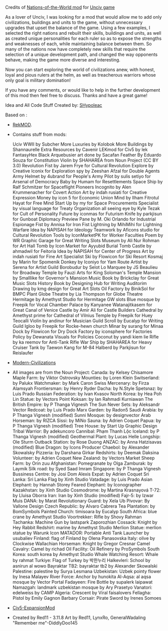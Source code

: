 Credits of [Nations-of-the-World mod](https://github.com/SHypoleac/Nations-of-the-World) 
for [Unciv game](https://github.com/yairm210/Unciv) 

As a lover of Unciv, I was looking for a mod that would allow me to add only civilizations, buildings and units to the game, without unnecessary upgrades that upset the balance of the game.
Using a few examples, I selected the right nations and rebuilt their skills, buildings and units, as well as created unique personalities for each ruler so as to expose the strengths and weaknesses of each, while maintaining balance between them.
So many of the nations now have completely new skills that require the selection of a unique development path, and changed the way opponents behave, making the game more diverse and interesting.

Now you can start exploring the world of civilizations anew, with honest, loyal and pious rulers at the helm, as well as treacherous warriors whose only goal is military domination!

If you have any comments, or would like to help in the further development of this mod then feel free to discuss. Thanks and have a great game!

Idea and All Code Stuff Created by: 
[SHypoleac](https://github.com/SHypoleac)


Based on :
- [RekMOD]( https://github.com/ravignir/RekMOD ).
- Contains stuff from mods:

    Uciv WWII by Subcher
    More Luxuries by Kolobok
    More Buildings by Shannaurelle
    Extra Resources by Cavenir
    LEKmod for Civ5 by lek
    FantasyHex Black Arquebusier art done by Sacafan
    Feather By Eduardo Souza for Constitution
    Violin by SHAHAREA from Noun Project (CC BY 3.0)
    Revolution Fist by Jarem Frye for Cultural Revolution
    Explore by Creative Iconix for Exploration
    spy by Zeeshan Afzal for Double Agents
    Army Helmet by 4ubrand for People's Army
    Pilot by sulis setiyo for Arsenal of Democracy
    Baby by Humam for Resettlements
    Space Ship by Ralf Schmitzer for Spaceflight Pioneers
    Incognito by Alen Krummenacher for Covert Action
    Art by indah rusiati for Creative Expression
    Money by icon 5 for Economic Union
    Mind by Ilham Fitrotul Hayat for Free Mind
    Start Up by my for Space Procurements
    Specialist by visual language for Treaty Organization
    all seeing eye by Kyle Tezak for Cult of Personality
    Future by iconmas for Futurism
    Knife by parkjisun for Gunboat Diplomacy
    Preview Pane by M. Oki Orlando for Industrial Espionage
    Fist by Annisa for Iron Fist
    Lightning by MihiMihi for Lightning Warfare
    Idea by NAPISAH for Ideology
    Teamwork by Aficons studio for Cultural Revolution
    Tools by IconMarketPK for Worker Faculties
    Poem by WR Graphic Garage for Great Writing Slots
    Museum by Ali Nur Rohman for Art Hall
    Tomb by Icon Market for Ayyubid Burial Tomb
    Castle by ahmadwil for Feitoria
    Idea by NAPISAH for Center of Progress
    Art by indah rusiati for Fine Art Specialist
    Ski by Flowicon for Ski Resort
    Kosmaj by Marin for Spomenik
    Donkey by Iconiyo for Yam Route
    Artist by Serena for Artist Guild
    Borobudur by Selot Lo
    Marquee by JS Beaulieu for Broadway
    Temple by Fauzi Arts for King Soloman's Temple
    Mansion by Smalllike for Governor's Mansion
    Music Book by Brickclay for Great Music Slots
    History Book by Designing Hub for Writing Auditorim
    Drawing by kmg design for Great Art Slots
    Oil Factory by BinikSol for BMPC Plant
    Globe Theatre by Lia Thompson for Globe Theatre
    Hermitage by Amethyst Studio for Hermitage GW slots
    Blue mosque by Freepik for Vocal Chamber
    Palace by Kanyanee Watanajitkasem for Great Canal of Venice
    Castle by Amir Ali for Castle Builders
    Cathedral by Amethyst prime for Cathedral of Vilnius
    Temple by Freepik for Huey Teocalli
    Violin by andinur for Musician Guild
    Scroll by Eucalyp for Writing Guild
    Igloo by Freepik for Rocke-hewn church
    Minar by surang for Minaa
    Dock by Flowicon for Dry Dock
    Factory by iconsphere for Factories
    Policy by Dewanata Visuals for Policies
    Coconut by yandi kiem lie
    Rifle by ka reemov for Anti-Tank Rifle
    War Ship by SHAHAREA for Heavy Cruiser
    Tank by Taewon Kang for M-84
    Halberd by Parkjisun for Reislaufer

- [Modern-Civilizations](https://github.com/EmperorPinguin/Modern-Civilizations)
- All images are from the Noun Project:
Canada: by Kelsey Chisamore
Maple Farm: by Viktor Ostrovsky
Mounties: by Loren Klein
Switserland: by Palukx
Watchmaker: by Mark Caron
Swiss Mercenary: by Firza Alamsyah
Frontiersman: by Henry Ryder
Dacha: by N.Style
Spetsnaz: by Luis Prado 
Russian Federation: by Ivan Kvasov
North Korea: by Hea Poh Lin
Statue: by Vectors Point
Koksan: by Ian Rahmadi Kurniawan
The British Empire: by P Thanga Vignesh
The Sun Never Sets: by Aleksandr Vector
Redcoat: by Luis Prado
Marx Garden: by Radon5
Saudi Arabia: by P Thanga Vignesh (modified)
Sunni Mosque: by designvector
Arab Horseman: by RIZCA
Sissi: by MiNo
Sauna: by Adrien Coquet
Papua: by P Thanga Vignesh (modified)
Tree House: by Start Up Graphic Design
Tribal Warrior: By adekuncoro
Cannibal: Phạm Thanh Lộc
Iceland: by P Thanga Vignesh (modified)
Geothermal Plant: by Lucas Helle
Longship: Ole Sturm
Outback Station: by Rose Duong
ANZAC: by Anna Hatzisavas (modified)
Blue Dragon: by Icons Producer
Chaebol: by Alexander Skowalsky
Pizzeria: by Darshana Girkar
Redshirts: by Deemak Daksina
Volunteer: by Adrien Coquet
New Zealand: by Vectors Market
Sheep Farm: by Orin zuu
Afghanistan: Pomegranate by Olga
Zamburak: by Laymik
Silk road: by Syed Saad Imram
Singapore: by P Thanga Vignesh
Bussiness Centre: by Josi Dom Alexis
Expat: by Adrien Coquet
Sri Lanka: Sri Lanka Flag by Xinh Studio
Vatadage: by Luis Prado
Asian Elephant: by Hannah Storey
Feared Elephant: by Iconographer
Kazakhstan: by Xinh Studio
Cosmodrome: by Martina Krasnayová
T-72: by Lluisa Oborra
Iran: Iran by Xinh Studio (modified)
Fajr-5: by Izwar Muis
DANA: by Marat
Revolutionary Guard: by Xela Ub
Pivovar: By Vallone Design
Czech Republic: by Alvaro Cabrera
Tea Plantation: by BomSymbols
Painted Church: timisoara by Eucalyp
South Africa: blue crane by Amethyst Studio
Voortrekker: Rifle by Shovy Rahman
Tachanka: Machine Gun by lastspark
Zaporozhian Cossack: Knight by Hey Rabbit
Redshirt: marine by Amethyst Studio
Merlion Statue: merlion statue by Warunk Icon
MATADOR: Portable Anti Tank Launcher by usubaliev
Finland: flag of Finland by Olena Panasovska
Italy: olive by Clockwise
Wallachian Horseman: Knight by Gregor Cresnar
Camel Cavalry: Camel by richad
Oil Facility: Oil Refinery by ProSymbols
South Korea: south korea by Amethyst Studio
Whale Watching Resort: Whale by rahmat
Turkiye: Flag of Turkey by 박한누리
Halkevleri: School by asnirun al wowo
Bayraktar TB2: bayraktar tb2 by Alexander Skowalski
Palestine: palestine by Surya Lesmana
Uzbekistan: Uzbek pointy flower by Inesa Malayev
River Force: Anchor by hunokita
Al-Aqsa: al aqsa mosque by Vector Portal
Fadayeen: Fire Bottle by supalerk laipawat
Namazgah: landmark uzbekistan mosque by Ary Prasetyo
Vanatori: edelweiss by CAMP
Algeria: Crescent by Viral faisalovers
Fellagha: Pistol by Emily Gagnon
Barbary Corsair: Pirate Sword by Irenes Somoes

- [Civ5-ExpansionMod](https://github.com/k4zoo/Civ5ExpansionMod)
- Created by Red11 - 3.11.8
Art by Red11, LynxRo, GeneralWadaling
"Remember me"-DiddlyDoo145

